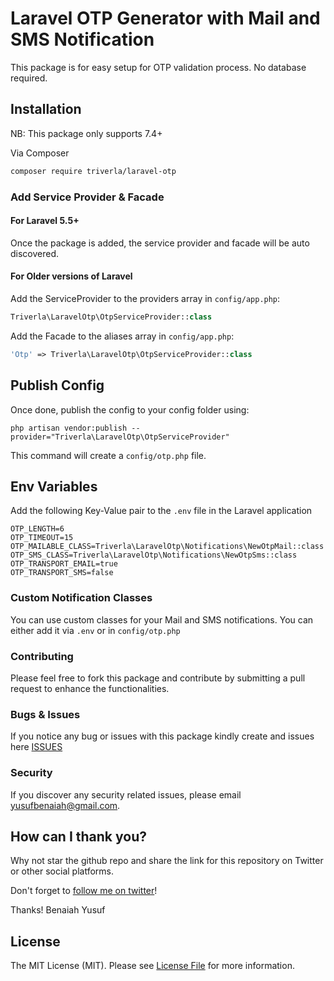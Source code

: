 # Laravel OTP Generator with Mail and SMS Notification

This package is for easy setup for OTP validation process. No database required.

## Installation

NB: This package only supports 7.4+

Via Composer

```bash
composer require triverla/laravel-otp
```

### Add Service Provider & Facade

#### For Laravel 5.5+

Once the package is added, the service provider and facade will be auto discovered.

#### For Older versions of Laravel

Add the ServiceProvider to the providers array in `config/app.php`:

```php
Triverla\LaravelOtp\OtpServiceProvider::class
```

Add the Facade to the aliases array in `config/app.php`:

```php
'Otp' => Triverla\LaravelOtp\OtpServiceProvider::class
```

## Publish Config
Once done, publish the config to your config folder using:
```
php artisan vendor:publish --provider="Triverla\LaravelOtp\OtpServiceProvider"
```
This command will create a `config/otp.php` file.

## Env Variables
Add the following Key-Value pair to the `.env` file in the Laravel application

```dotenv
OTP_LENGTH=6
OTP_TIMEOUT=15
OTP_MAILABLE_CLASS=Triverla\LaravelOtp\Notifications\NewOtpMail::class
OTP_SMS_CLASS=Triverla\LaravelOtp\Notifications\NewOtpSms::class
OTP_TRANSPORT_EMAIL=true
OTP_TRANSPORT_SMS=false
```

### Custom Notification Classes

You can use custom classes for your Mail and SMS notifications. You can either add it via `.env` or in `config/otp.php` 

### Contributing

Please feel free to fork this package and contribute by submitting a pull request to enhance the functionalities.

### Bugs & Issues

If you notice any bug or issues with this package kindly create and issues here [ISSUES](https://github.com/triverla/laravel-monnify/issues)

### Security

If you discover any security related issues, please email yusufbenaiah@gmail.com.

## How can I thank you?

Why not star the github repo and share the link for this repository on Twitter or other social platforms.

Don't forget to [follow me on twitter](https://twitter.com/benaiah_yusuf)!

Thanks!
Benaiah Yusuf

## License

The MIT License (MIT). Please see [License File](LICENSE.md) for more information.
